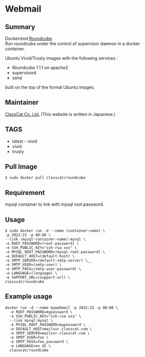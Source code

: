# Webmail

## Summary

Dockerized [Roundcube](https://roundcube.net/).   
Run roundcube under the control of supervisor daemon in a docker container.  

Ubuntu Vivid/Trusty images with the following services :

+ Roundcube 1.1.1 on apache2
+ supervisord
+ sshd

built on the top of the formal Ubuntu images.

## Maintainer

[ClassCat Co.,Ltd.](http://www.classcat.com/) (This website is written in Japanese.)

## TAGS

+ latest - vivid
+ vivid
+ trusty

## Pull Image

```
$ sudo docker pull classcat/roundcube
```

## Requirement

mysql container to link with mysql root password.

## Usage

```
$ sudo docker run -d --name (container-name) \  
-p 2022:22 -p 80:80 \
--link (mysql-container-name):mysql \  
-e ROOT_PASSWORD=(root-password) \  
-e SSH_PUBLIC_KEY="ssh-rsa xxx" \  
-e MYSQL_ROOT_PASSWORD=(mysql-root-password) \
-e DEFAULT_HOST=(default-host) \  
-e SMTP_SERVER=(default-smtp-server) \__
-e SMTP_USER=(smtp-user) \  
-e SMTP_PASS=(smtp-user-password) \  
-e LANGUAGE=(language) \  
-e SUPPORT_URL=(support-url) \  
classcat/roundcube
```

## Example usage

```
docker run -d --name mywebmail -p 2022:22 -p 80:80 \
  -e ROOT_PASSWORD=mypassword \  
  -e SSH_PUBLIC_KEY="ssh-rsa xxx" \  
  --link mysql:mysql \
  -e MYSQL_ROOT_PASSWORD=mypassword \  
  -e DEFAULT_HOST=mailsvr.classcat.com \  
  -e SMTP_SERVER=mailsvr.classcat.com \  
  -e SMTP_USER=foo \  
  -e SMTP_PASS=foo_password \  
  -e LANGUAGE=en_US \
  classcat/roundcube
```
